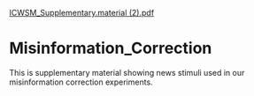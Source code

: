 [ICWSM_Supplementary.material (2).pdf](https://github.com/hhxs378/Misinformation_Correction/files/7133618/ICWSM_Supplementary.material.2.pdf)
# Misinformation_Correction
This is supplementary material showing news stimuli used in our misinformation correction experiments.
